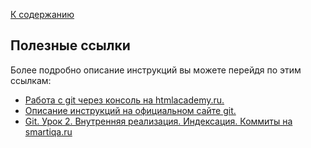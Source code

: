 [К содержанию](./README.md)

## Полезные ссылки  

Более подробно описание инструкций вы можете перейдя по этим ссылкам:
- [Работа с git через консоль на htmlacademy.ru.](https://htmlacademy.ru/blog/git/git-console "вперед на htmlacademy") 
- [Описание инструкций на официальном сайте git.](https://docs.github.com/ru/get-started/using-git/about-git "вперед на github") 
- [Git. Урок 2. Внутренняя реализация. Индексация. Коммиты на smartiqa.ru](https://smartiqa.ru/courses/git/lesson-2?ysclid=letzgcsnzr637555896 "вперед на smartiqa.ru") 